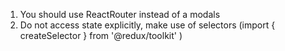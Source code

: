 1. You should use ReactRouter instead of a modals
2. Do not access state explicitly, make use of selectors (import { createSelector } from '@redux/toolkit' )